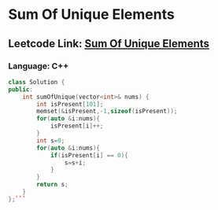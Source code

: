 # Sum Of Unique Elements

## Leetcode Link: [Sum Of Unique Elements](https://leetcode.com/problems/sum-of-unique-elements/)
### Language: C++

```cpp
class Solution {
public:
    int sumOfUnique(vector<int>& nums) {
        int isPresent[101];
        memset(&isPresent,-1,sizeof(isPresent));
        for(auto &i:nums){
            isPresent[i]++;
        }
        int s=0;
        for(auto &i:nums){
            if(isPresent[i] == 0){
                s=s+i;
            }
        }
        return s;
    }
};```




